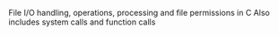File I/O handling, operations, processing and file permissions in C
Also includes system calls and function calls
